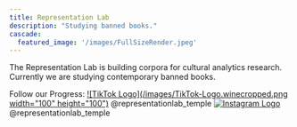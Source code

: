 ```yaml
---
title: Representation Lab
description: "Studying banned books."
cascade:
  featured_image: '/images/FullSizeRender.jpeg'
---
```

The Representation Lab is building corpora for cultural analytics research. Currently we are studying contemporary banned books.

Follow our Progress:
[![TikTok Logo](/images/TikTok-Logo.winecropped.png width="100" height="100")](https://www.tiktok.com/@representationlab_temple?is_from_webapp=1&sender_device=pc) @representationlab_temple
[![Instagram Logo](/images/Instagram-Logo.png)](https://www.instagram.com/representationlab_temple/?igshid=MzRlODBiNWFlZA%3D%3D) @representationlab_temple
